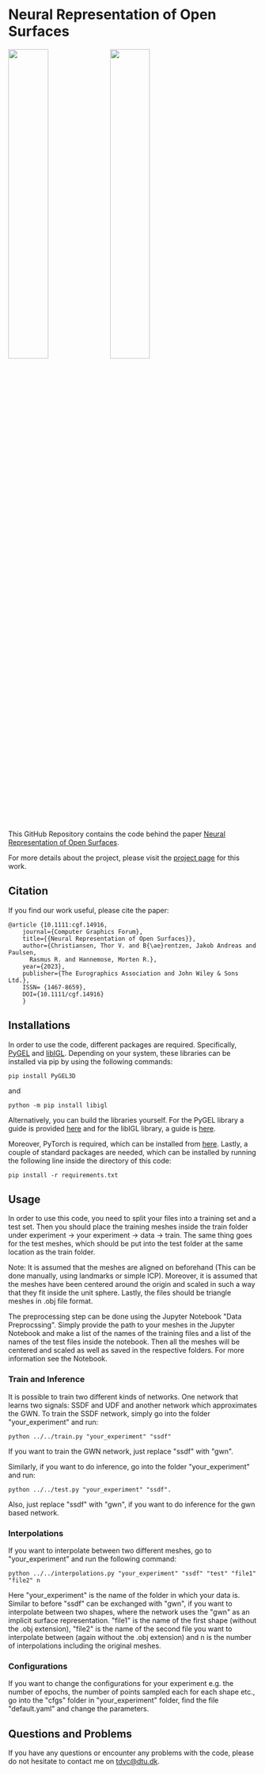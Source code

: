 # Neural Representation of Open Surfaces

<img src="/images/interpolations.gif" align="center" width="40%">
<img src="/images/interpolations.gif" align="center" width="40%">

This GitHub Repository contains the code behind the paper [Neural Representation of Open Surfaces](https://www.thorshammer.dk/papers/Neural_Representation_of_Open_Surfaces.pdf). 

For more details about the project, please visit the [project page](https://www.thorshammer.dk/projectpages/ssdf.html) for this work.

## Citation

If you find our work useful, please cite the paper: 

```
@article {10.1111:cgf.14916,
    journal={Computer Graphics Forum},
    title={{Neural Representation of Open Surfaces}},
    author={Christiansen, Thor V. and B{\ae}rentzen, Jakob Andreas and Paulsen, 
      Rasmus R. and Hannemose, Morten R.},
    year={2023},
    publisher={The Eurographics Association and John Wiley & Sons Ltd.},
    ISSN= {1467-8659},
    DOI={10.1111/cgf.14916}
    }
```

## Installations

In order to use the code, different packages are required. Specifically, [PyGEL](http://www2.compute.dtu.dk/projects/GEL/PyGEL/) and [libIGL](https://libigl.github.io). Depending on your system, these libraries can be installed via pip by using the following commands:

```
pip install PyGEL3D
```

and 

```
python -m pip install libigl
```

Alternatively, you can build the libraries yourself. For the PyGEL library a guide is provided [here](https://github.com/janba/GEL) and for the libIGL library, a guide is [here](https://github.com/libigl/libigl-python-bindings).

Moreover, PyTorch is required, which can be installed from [here](https://pytorch.org). Lastly, a couple of standard packages are needed, which can be installed by running the following line inside the directory of this code:

```
pip install -r requirements.txt
```

## Usage 
In order to use this code, you need to split your files into a training set and a test set. Then you should place the training meshes inside the train folder under experiment -> your experiment -> data -> train. The same thing goes for the test meshes, which should be put into the test folder at the same location as the train folder.

Note: It is assumed that the meshes are aligned on beforehand (This can be done manually, using landmarks or simple ICP). Moreover, it is assumed that the meshes have been centered around the origin and scaled in such a way that they fit inside the unit sphere. Lastly, the files should be triangle meshes in .obj file format.

The preprocessing step can be done using the Jupyter Notebook "Data Preprocssing". Simply provide the path to your meshes in the Jupyter Notebook and make a list of the names of the training files and a list of the names of the test files inside the notebook. Then all the meshes will be centered and scaled as well as saved in the respective folders. For more information see the Notebook.

### Train and Inference
It is possible to train two different kinds of networks. One network that learns two signals: SSDF and UDF and another network which approximates the GWN. To train the SSDF network, simply go into the folder "your_experiment" and run: 

```
python ../../train.py "your_experiment" "ssdf"
```

If you want to train the GWN network, just replace "ssdf" with "gwn". 

Similarly, if you want to do inference, go into the folder "your_experiment" and run: 

```
python ../../test.py "your_experiment" "ssdf".
```

Also, just replace "ssdf" with "gwn", if you want to do inference for the gwn based network.

### Interpolations
If you want to interpolate between two different meshes, go to "your_experiment" and run the following command:

```
python ../../interpolations.py "your_experiment" "ssdf" "test" "file1" "file2" n
```

Here "your_experiment" is the name of the folder in which your data is. Similar to before "ssdf" can be exchanged with "gwn", if you want to interpolate between two shapes, where the network uses the "gwn" as an implicit surface representation. "file1" is the name of the first shape (without the .obj extension), "file2" is the name of the second file you want to interpolate between (again without the .obj extension) and n is the number of interpolations including the original meshes. 

### Configurations
If you want to change the configurations for your experiment e.g. the number of epochs, the number of points sampled each for each shape etc., go into the "cfgs" folder in "your_experiment" folder, find the file "default.yaml" and change the parameters.

## Questions and Problems
If you have any questions or encounter any problems with the code, please do not hesitate to contact me on [tdvc@dtu.dk](tdvc@dtu.dk).

